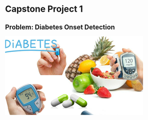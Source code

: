 # Capstone Project 1

## Problem: Diabetes Onset Detection
![Images](https://raw.githubusercontent.com/george1577/Thinkful_Data_Science/master/Capstone%20project/Capstone%20project%201/Images/Diabetes-Care-Devices-Market.png)




